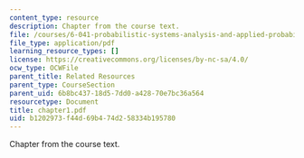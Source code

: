 ```yaml
---
content_type: resource
description: Chapter from the course text.
file: /courses/6-041-probabilistic-systems-analysis-and-applied-probability-spring-2006/b1202973f44d69b474d258334b195780_chapter1.pdf
file_type: application/pdf
learning_resource_types: []
license: https://creativecommons.org/licenses/by-nc-sa/4.0/
ocw_type: OCWFile
parent_title: Related Resources
parent_type: CourseSection
parent_uid: 6b8bc437-18d5-7dd0-a428-70e7bc36a564
resourcetype: Document
title: chapter1.pdf
uid: b1202973-f44d-69b4-74d2-58334b195780
---
```

Chapter from the course text.
